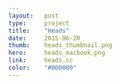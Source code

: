 ```yaml
---
layout:   post
type:     project
title:    "Heads"
date:     2015-06-20
thumb:    heads_thumbnail.png
hero:     heads_macbook.png
link:     heads.cc
color:    "#000000"
---
```


<!-- {% include i.html src="heads_macbook.png" %} -->
